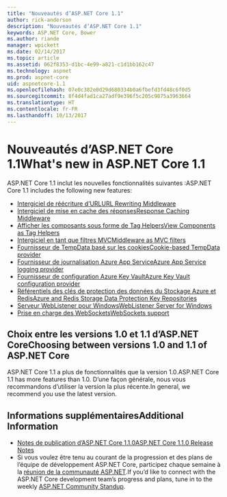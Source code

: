 ```yaml
---
title: "Nouveautés d’ASP.NET Core 1.1"
author: rick-anderson
description: "Nouveautés d’ASP.NET Core 1.1"
keywords: ASP.NET Core, Bower
ms.author: riande
manager: wpickett
ms.date: 02/14/2017
ms.topic: article
ms.assetid: 062f8353-d1bc-4e99-a821-c1d1bb162c47
ms.technology: aspnet
ms.prod: aspnet-core
uid: aspnetcore-1.1
ms.openlocfilehash: 07e0c382e0d29d680334b0a6fbefd3fd48c6f0d5
ms.sourcegitcommit: 8f4d4fad1ca27adf9e396f5c205c9875a3963664
ms.translationtype: HT
ms.contentlocale: fr-FR
ms.lasthandoff: 10/13/2017
---
```

# <a name="whats-new-in-aspnet-core-11"></a><span data-ttu-id="59e07-104">Nouveautés d’ASP.NET Core 1.1</span><span class="sxs-lookup"><span data-stu-id="59e07-104">What's new in ASP.NET Core 1.1</span></span>

<span data-ttu-id="59e07-105">ASP.NET Core 1.1 inclut les nouvelles fonctionnalités suivantes :</span><span class="sxs-lookup"><span data-stu-id="59e07-105">ASP.NET Core 1.1 includes the following new features:</span></span>

- [<span data-ttu-id="59e07-106">Intergiciel de réécriture d’URL</span><span class="sxs-lookup"><span data-stu-id="59e07-106">URL Rewriting Middleware</span></span>](xref:fundamentals/url-rewriting)
- [<span data-ttu-id="59e07-107">Intergiciel de mise en cache des réponses</span><span class="sxs-lookup"><span data-stu-id="59e07-107">Response Caching Middleware</span></span>](xref:performance/caching/middleware)
- [<span data-ttu-id="59e07-108">Afficher les composants sous forme de Tag Helpers</span><span class="sxs-lookup"><span data-stu-id="59e07-108">View Components as Tag Helpers</span></span>](xref:mvc/views/view-components#invoking-a-view-component-as-a-tag-helper)
- [<span data-ttu-id="59e07-109">Intergiciel en tant que filtres MVC</span><span class="sxs-lookup"><span data-stu-id="59e07-109">Middleware as MVC filters</span></span>](xref:mvc/controllers/filters#using-middleware-in-the-filter-pipeline)
- [<span data-ttu-id="59e07-110">Fournisseur de TempData basé sur les cookies</span><span class="sxs-lookup"><span data-stu-id="59e07-110">Cookie-based TempData provider</span></span>](xref:fundamentals/app-state#tempdata-providers)
- [<span data-ttu-id="59e07-111">Fournisseur de journalisation Azure App Service</span><span class="sxs-lookup"><span data-stu-id="59e07-111">Azure App Service logging provider</span></span>](xref:fundamentals/logging#appservice)
- [<span data-ttu-id="59e07-112">Fournisseur de configuration Azure Key Vault</span><span class="sxs-lookup"><span data-stu-id="59e07-112">Azure Key Vault configuration provider</span></span>](xref:security/key-vault-configuration)
- [<span data-ttu-id="59e07-113">Référentiels des clés de protection des données du Stockage Azure et Redis</span><span class="sxs-lookup"><span data-stu-id="59e07-113">Azure and Redis Storage Data Protection Key Repositories</span></span>](xref:security/data-protection/implementation/key-storage-providers#azure-and-redis)
- [<span data-ttu-id="59e07-114">Serveur WebListener pour Windows</span><span class="sxs-lookup"><span data-stu-id="59e07-114">WebListener Server for Windows</span></span>](xref:fundamentals/servers/weblistener)
- [<span data-ttu-id="59e07-115">Prise en charge des WebSockets</span><span class="sxs-lookup"><span data-stu-id="59e07-115">WebSockets support</span></span>](xref:fundamentals/websockets)

## <a name="choosing-between-versions-10-and-11-of-aspnet-core"></a><span data-ttu-id="59e07-116">Choix entre les versions 1.0 et 1.1 d’ASP.NET Core</span><span class="sxs-lookup"><span data-stu-id="59e07-116">Choosing between versions 1.0 and 1.1 of ASP.NET Core</span></span>

<span data-ttu-id="59e07-117">ASP.NET Core 1.1 a plus de fonctionnalités que la version 1.0.</span><span class="sxs-lookup"><span data-stu-id="59e07-117">ASP.NET Core 1.1 has more features than 1.0.</span></span> <span data-ttu-id="59e07-118">D’une façon générale, nous vous recommandons d’utiliser la version la plus récente.</span><span class="sxs-lookup"><span data-stu-id="59e07-118">In general, we recommend you use the latest version.</span></span>

## <a name="additional-information"></a><span data-ttu-id="59e07-119">Informations supplémentaires</span><span class="sxs-lookup"><span data-stu-id="59e07-119">Additional Information</span></span>

- [<span data-ttu-id="59e07-120">Notes de publication d’ASP.NET Core 1.1.0</span><span class="sxs-lookup"><span data-stu-id="59e07-120">ASP.NET Core 1.1.0 Release Notes</span></span>](https://github.com/aspnet/Home/releases/tag/1.1.0)
- <span data-ttu-id="59e07-121">Si vous voulez être tenu au courant de la progression et des plans de l’équipe de développement ASP.NET Core, participez chaque semaine à la [réunion de la communauté ASP.NET](https://live.asp.net/).</span><span class="sxs-lookup"><span data-stu-id="59e07-121">If you’d like to connect with the ASP.NET Core development team’s progress and plans, tune in to the weekly [ASP.NET Community Standup](https://live.asp.net/).</span></span>
